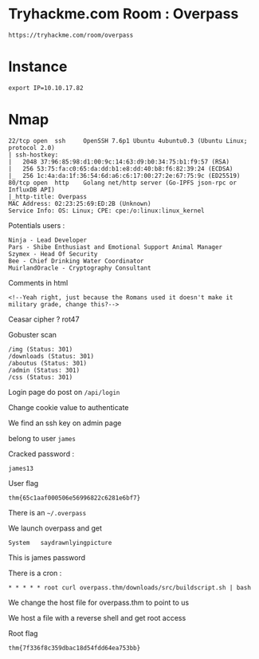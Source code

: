 # Tryhackme.com Room : Overpass
`https://tryhackme.com/room/overpass`


# Instance
```
export IP=10.10.17.82
```

# Nmap
```
22/tcp open  ssh     OpenSSH 7.6p1 Ubuntu 4ubuntu0.3 (Ubuntu Linux; protocol 2.0)                                      
| ssh-hostkey:                                                                                                         
|   2048 37:96:85:98:d1:00:9c:14:63:d9:b0:34:75:b1:f9:57 (RSA)                                                         
|   256 53:75:fa:c0:65:da:dd:b1:e8:dd:40:b8:f6:82:39:24 (ECDSA)
|_  256 1c:4a:da:1f:36:54:6d:a6:c6:17:00:27:2e:67:75:9c (ED25519)
80/tcp open  http    Golang net/http server (Go-IPFS json-rpc or InfluxDB API)
|_http-title: Overpass
MAC Address: 02:23:25:69:ED:2B (Unknown)
Service Info: OS: Linux; CPE: cpe:/o:linux:linux_kernel
```



Potentials users :
```
Ninja - Lead Developer
Pars - Shibe Enthusiast and Emotional Support Animal Manager
Szymex - Head Of Security
Bee - Chief Drinking Water Coordinator
MuirlandOracle - Cryptography Consultant
```


Comments in html
```
<!--Yeah right, just because the Romans used it doesn't make it military grade, change this?-->
```

Ceasar cipher ? rot47

Gobuster scan
```
/img (Status: 301)
/downloads (Status: 301)
/aboutus (Status: 301)
/admin (Status: 301)
/css (Status: 301)
```

Login page do post on `/api/login`

Change cookie value to authenticate 

We find an ssh key on admin page

belong to user `james`

Cracked password :
```
james13
```

User flag
```
thm{65c1aaf000506e56996822c6281e6bf7}
```

There is an `~/.overpass`

We launch overpass and get 
```
System   saydrawnlyingpicture
```

This is james password

There is a cron :
```
* * * * * root curl overpass.thm/downloads/src/buildscript.sh | bash
```

We change the host file for overpass.thm to point to us

We host a file with a reverse shell and get root access

Root flag
```
thm{7f336f8c359dbac18d54fdd64ea753bb}
```